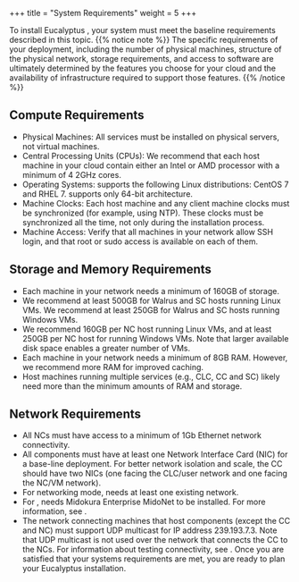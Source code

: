 +++
title = "System Requirements"
weight = 5
+++

To install Eucalyptus , your system must meet the baseline requirements described in this topic.
{{% notice note %}}
The specific requirements of your deployment, including the number of physical machines, structure of the physical network, storage requirements, and access to software are ultimately determined by the features you choose for your cloud and the availability of infrastructure required to support those features. 
{{% /notice %}}

## Compute Requirements


* Physical Machines: All services must be installed on physical servers, not virtual machines. 
* Central Processing Units (CPUs): We recommend that each host machine in your cloud contain either an Intel or AMD processor with a minimum of 4 2GHz cores. 
* Operating Systems: supports the following Linux distributions: CentOS 7 and RHEL 7. supports only 64-bit architecture. 
* Machine Clocks: Each host machine and any client machine clocks must be synchronized (for example, using NTP). These clocks must be synchronized all the time, not only during the installation process. 
* Machine Access: Verify that all machines in your network allow SSH login, and that root or sudo access is available on each of them. 

## Storage and Memory Requirements


* Each machine in your network needs a minimum of 160GB of storage. 
* We recommend at least 500GB for Walrus and SC hosts running Linux VMs. We recommend at least 250GB for Walrus and SC hosts running Windows VMs. 
* We recommend 160GB per NC host running Linux VMs, and at least 250GB per NC host for running Windows VMs. Note that larger available disk space enables a greater number of VMs. 
* Each machine in your network needs a minimum of 8GB RAM. However, we recommend more RAM for improved caching. 
* Host machines running multiple services (e.g., CLC, CC and SC) likely need more than the minimum amounts of RAM and storage. 

## Network Requirements


* All NCs must have access to a minimum of 1Gb Ethernet network connectivity. 
* All components must have at least one Network Interface Card (NIC) for a base-line deployment. For better network isolation and scale, the CC should have two NICs (one facing the CLC/user network and one facing the NC/VM network). 
* For networking mode, needs at least one existing network. 
* For , needs Midokura Enterprise MidoNet to be installed. For more information, see . 
* The network connecting machines that host components (except the CC and NC) must support UDP multicast for IP address 239.193.7.3. Note that UDP multicast is not used over the network that connects the CC to the NCs. For information about testing connectivity, see . 
Once you are satisfied that your systems requirements are met, you are ready to plan your Eucalyptus installation. 


